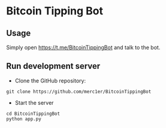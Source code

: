 # Bitcoin Tipping Bot

## Usage

Simply open https://t.me/BitcoinTippingBot and talk to the bot.

## Run development server

- Clone the GitHub repository:

```shell
git clone https://github.com/merc1er/BitcoinTippingBot
```

- Start the server

```shell
cd BitcoinTippingBot
python app.py
```
